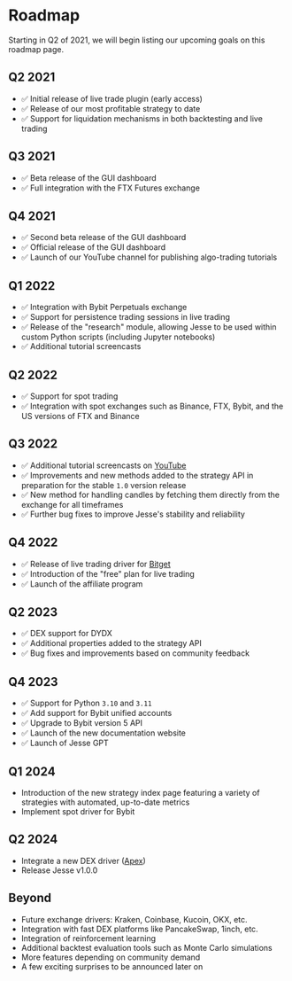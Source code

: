 # Roadmap

Starting in Q2 of 2021, we will begin listing our upcoming goals on this roadmap page.

## Q2 2021
- ✅ Initial release of live trade plugin (early access)
- ✅ Release of our most profitable strategy to date
- ✅ Support for liquidation mechanisms in both backtesting and live trading

## Q3 2021
- ✅ Beta release of the GUI dashboard
- ✅ Full integration with the FTX Futures exchange

## Q4 2021
- ✅ Second beta release of the GUI dashboard
- ✅ Official release of the GUI dashboard
- ✅ Launch of our YouTube channel for publishing algo-trading tutorials

## Q1 2022
- ✅ Integration with Bybit Perpetuals exchange
- ✅ Support for persistence trading sessions in live trading
- ✅ Release of the "research" module, allowing Jesse to be used within custom Python scripts (including Jupyter notebooks)
- ✅ Additional tutorial screencasts

## Q2 2022
- ✅ Support for spot trading
- ✅ Integration with spot exchanges such as Binance, FTX, Bybit, and the US versions of FTX and Binance

## Q3 2022
- ✅ Additional tutorial screencasts on [YouTube](https://jesse.trade/youtube)
- ✅ Improvements and new methods added to the strategy API in preparation for the stable `1.0` version release
- ✅ New method for handling candles by fetching them directly from the exchange for all timeframes
- ✅ Further bug fixes to improve Jesse's stability and reliability

## Q4 2022
- ✅ Release of live trading driver for [Bitget](https://jesse.trade/bitget)
- ✅ Introduction of the "free" plan for live trading
- ✅ Launch of the affiliate program

## Q2 2023
- ✅ DEX support for DYDX
- ✅ Additional properties added to the strategy API
- ✅ Bug fixes and improvements based on community feedback

## Q4 2023
- ✅ Support for Python `3.10` and `3.11`
- ✅ Add support for Bybit unified accounts
- ✅ Upgrade to Bybit version 5 API
- ✅ Launch of the new documentation website
- ✅ Launch of Jesse GPT

## Q1 2024
- Introduction of the new strategy index page featuring a variety of strategies with automated, up-to-date metrics
- Implement spot driver for Bybit

## Q2 2024
- Integrate a new DEX driver ([Apex](https://jesse.trade/apex))
- Release Jesse v1.0.0

## Beyond
- Future exchange drivers: Kraken, Coinbase, Kucoin, OKX, etc.
- Integration with fast DEX platforms like PancakeSwap, 1inch, etc.
- Integration of reinforcement learning
- Additional backtest evaluation tools such as Monte Carlo simulations
- More features depending on community demand
- A few exciting surprises to be announced later on

